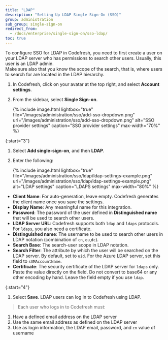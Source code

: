 ```yaml
---
title: "LDAP"
description: "Setting Up LDAP Single Sign-On (SSO)"
group: administration
sub_group: single-sign-on
redirect_from:
  - /docs/enterprise/single-sign-on/sso-ldap/
toc: true
---
```


To configure SSO for LDAP in Codefresh, you need to first create a user on your LDAP server who has permissions to search other users. Usually,
this user is an LDAP admin.  
Make sure also that you know the scope of the search, that is, where users to search for are located in the LDAP hierarchy.

1. In Codefresh, click on your avatar at the top right, and select **Account settings**.
1. From the sidebar, select **Single Sign-on**.

   {% include image.html 
  lightbox="true" 
  file="/images/administration/sso/add-sso-dropdown.png" 
  url="/images/administration/sso/add-sso-dropdown.png"
  alt="SSO provider settings"
  caption="SSO provider settings"
  max-width="70%"
  %}

{:start="3"}
1. Select **Add single-sign-on**, and then **LDAP**.
1. Enter the following:

   {% include image.html 
  lightbox="true" 
  file="/images/administration/sso/ldap/ldap-settings-example.png" 
  url="/images/administration/sso/ldap/ldap-settings-example.png"
  alt="LDAP settings"
  caption="LDAPS settings"
  max-width="80%"
  %} 

  * **Client Name**: For auto-generation, leave empty. Codefresh generates the client name once you save the settings.
  * **Display Name**: Any meaningful name for this integration.
  * **Password**: The password of the user defined in **Distinguished name** that will be used to search other users.
  * **LDAP Server URL**: Codefresh supports both `ldap` and `ldaps` protocols. For `ldaps`, you also need a certificate.
  * **Distinguished name**: The username to be used to search other users in LDAP notation (combination of `cn`, `ou`,`dc`).
  * **Search Base**: The search-user scope in LDAP notation.
  * **Search Filter**: The attribute by which the user will be searched on the LDAP server. By default, set to `uid`. For the Azure LDAP server, set this field to `sAMAccountName`.
  * **Certificate**: The security certificate of the LDAP server for `ldaps` only. Paste the value directly on the field. Do not convert to base64 or any other encoding by hand.  Leave the field empty if you use `ldap`.

{:start="4"} 
1. Select **Save**. LDAP users can log in to Codefresh using LDAP.

>Each user who logs in to Codefresh must:
  1. Have a defined email address on the LDAP server
  1. Use the same email address as defined on the LDAP server
  1. Use as login information, the LDAP email, password, and `cn` value of username



